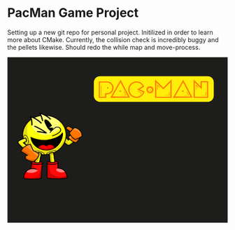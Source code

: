# PacMan Game Project

Setting up a new git repo for personal project. Initilized in order to learn more about CMake. Currently, the collision check is incredibly buggy and the pellets likewise. Should redo the while map and move-process.

![Alt](/util/menuImage.png)
